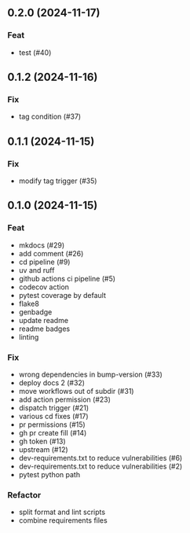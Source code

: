 ## 0.2.0 (2024-11-17)

### Feat

- test (#40)

## 0.1.2 (2024-11-16)

### Fix

- tag condition (#37)

## 0.1.1 (2024-11-15)

### Fix

- modify tag trigger (#35)

## 0.1.0 (2024-11-15)

### Feat

- mkdocs (#29)
- add comment (#26)
- cd pipeline (#9)
- uv and ruff
- github actions ci pipeline (#5)
- codecov action
- pytest coverage by default
- flake8
- genbadge
- update readme
- readme badges
- linting

### Fix

- wrong dependencies in bump-version (#33)
- deploy docs 2 (#32)
- move workflows out of subdir (#31)
- add action permission (#23)
- dispatch trigger (#21)
- various cd fixes (#17)
- pr permissions (#15)
- gh pr create fill (#14)
- gh token (#13)
- upstream (#12)
- dev-requirements.txt to reduce vulnerabilities (#6)
- dev-requirements.txt to reduce vulnerabilities (#2)
- pytest python path

### Refactor

- split format and lint scripts
- combine requirements files
